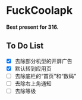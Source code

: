 # FuckCoolapk

**Best present for 316.**

## To Do List

- [x] 去除部分机型的开屏广告
- [x] 默认转到应用页
- [ ] 去除底栏的“首页”和“数码”
- [ ] 去除右上角通知
- [ ] 去除等级
